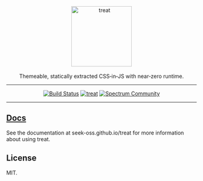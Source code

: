 <div align="center" >
  <img src="./logo.png" alt="treat" width="160px" />
  <br/>
  <br/>
  Themeable, statically extracted CSS&#8209;in&#8209;JS with near&#8209;zero runtime.
  <hr />

[![Build Status](https://img.shields.io/travis/seek-oss/treat/master.svg?logo=travis&style=flat-square)](http://travis-ci.org/seek-oss/treat) [![treat](https://img.shields.io/npm/v/treat.svg?label=treat&logo=npm&style=flat-square)](https://www.npmjs.com/package/treat) [![Spectrum Community](https://img.shields.io/badge/community-spectrum-a36ae4.svg?style=flat-square)](https://spectrum.chat/treatcss)

  <hr />
</div>

## [Docs](https://seek-oss.github.io/treat/)

See the documentation at seek-oss.github.io/treat for more information about using treat.

## License

MIT.
